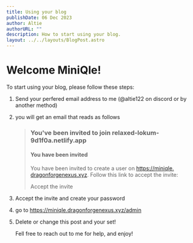 ```yaml
---
title: Using your blog
publishDate: 06 Dec 2023
author: Altie
authorURL: ""
description: How to start using your blog.
layout: ../../layouts/BlogPost.astro
---
```

# Welcome MiniQle!

To start using your blog, please follow these steps:

1. Send your perfered email address to me (@altie122 on discord or by another method)
2. you will get an email that reads as follows

   > ### You've been invited to join relaxed-lokum-9d1f0a.netlify.app
   >
   > #### You have been invited
   >
   > You have been invited to create a user on [https://miniqle.​dragonforgenexus.xyz](https://miniqle.dragonforgenexus.xyz/). Follow this link to accept the invite:
   >
   > Accept the invite
3. Accept the invite and create your password
4. go to [https://miniqle.​dragonforgenexus.xyz/admin](https://miniqle.dragonforgenexus.xyz/admin)
5. Delete or change this post and your set!

   Fell free to reach out to me for help, and enjoy!